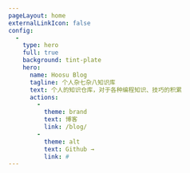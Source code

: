 ```yaml
---
pageLayout: home
externalLinkIcon: false
config:
  -
    type: hero
    full: true
    background: tint-plate
    hero:
      name: Hoosu Blog
      tagline: 个人杂七杂八知识库
      text: 个人的知识仓库，对于各种编程知识、技巧的积累
      actions:
        -
          theme: brand
          text: 博客
          link: /blog/
        -
          theme: alt
          text: Github →
          link: #
---
```

